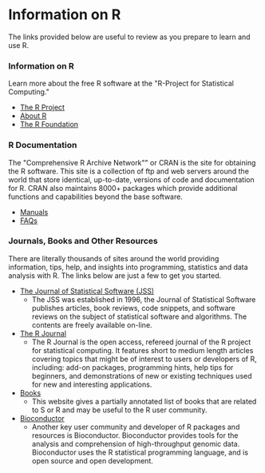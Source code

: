 
# Information on R

The links provided below are useful to review as you prepare to learn and use R. 

### Information on R

Learn more about the free R software at the "R-Project for Statistical Computing."

* [The R Project](https://www.r-project.org/)
* [About R](https://www.r-project.org/about.html)
* [The R Foundation](https://www.r-project.org/foundation/)

  
### R Documentation

The "Comprehensive R Archive Network"" or CRAN is the site for obtaining the R software. This site is a collection of ftp and web servers around the world that store identical, up-to-date, versions of code and documentation for R. CRAN also maintains 8000+ packages which provide additional functions and capabilities beyond the base software.

* [Manuals](https://cran.r-project.org/manuals.html )
* [FAQs](https://cran.r-project.org/faqs.html)


### Journals, Books and Other Resources

There are literally thousands of sites around the world providing information, tips, help, and insights into programming, statistics and data analysis with R. The links below are just a few to get you started.

* [The Journal of Statistical Software (JSS)](http://www.jstatsoft.org/)
    + The JSS was established in 1996, the Journal of Statistical Software publishes articles, book reviews, code snippets, and software reviews on the subject of statistical software and algorithms. The contents are freely available on-line.
* [The R Journal](https://journal.r-project.org/)
    + The R Journal is the open access, refereed journal of the R project for statistical computing. It features short to medium length articles covering topics that might be of interest to users or developers of R, including: add-on packages, programming hints, help tips for beginners, and demonstrations of new or existing techniques used for new and interesting applications.
* [Books](https://www.r-project.org/doc/bib/R-books.html)
    + This website gives a partially annotated list of books that are related to S or R and may be useful to the R user community.
* [Bioconductor](https://www.bioconductor.org/)
    + Another key user community and developer of R packages and resources is Bioconductor. Bioconductor provides tools for the analysis and comprehension of high-throughput genomic data. Bioconductor uses the R statistical programming language, and is open source and open development.

